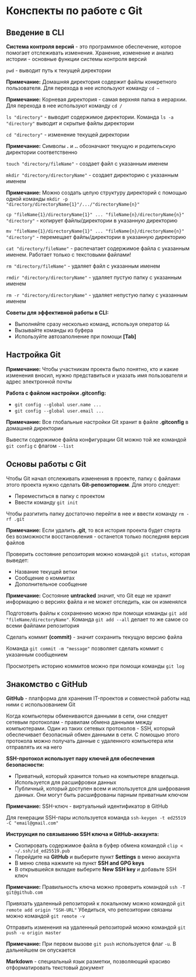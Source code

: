 # Конспекты по работе с Git

## Введение в CLI

**Система контроля версий** - это программное обеспечение, которое помогает отслеживать изменения. Хранение, изменение и анализ истории - основные функции системы контроля версий

```pwd``` - выводит путь к текущей директории

**Примечание:** Домашняя директория содержит файлы конкретного пользователя. Для перехода в нее используют команду ```cd ~```

**Примечание:** Корневая директория - самая верхняя папка в иерархии. Для перехода в нее используют команду ```cd /```

```ls "directory"``` - выводит содержимое директории. Команда ```ls -a "directory"``` выводит и скрытые файлы директории

```cd "directory"``` - изменение текущей директории

**Примечание:** Символы **.** и **..** обозначают текущую и родительскую директории соответственно

```touch "directory/fileName"``` - создает файл c указанным именем

```mkdir "directory/directoryName"``` - создает директорию с указанным именем

**Примечание:** Можно создать целую структуру директорий с помощью одной команды ```mkdir -p "directory/directoryName{1}"/.../"directoryName{n}"```

```cp "fileName{1}/directoryName{1}" ... "fileName{n}/directoryName{n}" "directory"``` - копирует файлы/директории в указанную директорию

```mv "fileName{1}/directoryName{1}" ... "fileName{n}/directoryName{n}" "directory"``` - перемещает файлы/директории в указанную директорию

```cat "directory/fileName"``` - распечатает содержимое файла с указанным именем. Работает только с текстовыми файлами!

```rm "directory/fileName"``` - удаляет файл с указанным именем

```rmdir "directory/directoryName"``` - удаляет пустую папку с указанным именем

```rm -r "directory/directoryName"``` - удаляет непустую папку с указанным именем

**Советы для эффективной работы в CLI:**

- Выполняйте сразу несколько команд, используя оператор ```&&```
- Вызывайте команды из буфера
- Используйте автозаполнение при помощи **[Tab]**

## Настройка Git

**Примечание:** Чтобы участникам проекта было понятно, кто и какие изменения вносил, нужно представиться и указать имя пользователя и адрес электронной почты

**Работа с файлом настройки .gitconfig:**

- ```git config --global user.name ...```
- ```git config --global user.email ...```

**Примечание:** Все глобальные настройки Git хранит в файле **.gitconfig** в домашней директории

Вывести содержимое файла конфигурации Git можно той же командой ```git config``` с флагом ```--list```

## Основы работы с Git

Чтобы Git начал отслеживать изменения в проекте, папку с файлами этого проекта нужно сделать **Git-репозиторием**. Для этого следует:

- Переместиться в папку с проектом
- Ввести команду ```git init```

Чтобы разгитить папку достаточно перейти в нее и ввести команду ```rm -rf .git```

**Примечание:** Если удалить **.git**, то вся история проекта будет стерта без возможности восстановления - останется только последняя версия файлов

Проверить состояние репозитория можно командой ```git status```, которая выведет:

- Название текущей ветки
- Сообщение о коммитах
- Дополнительное сообщение

**Примечание:** Состояние **untracked** значит, что Git еще не хранит информацию о версиях файла и не может отследить, как он изменялся

Подготовить файлы к сохранению можно при помощи команды ```git add "fileName/directoryName"```. Команда ```git add --all``` делает то же самое со всеми файлами репозитория

Сделать коммит **(commit)** - значит сохранить текущую версию файла

Команда ```git commit -m "message"``` позволяет сделать коммит с указанным сообщением

Просмотреть историю коммитов можно при помощи команды ```git log```

## Знакомство с GitHub

**GitHub** - платформа для хранения IT-проектов и совместной работы над ними с использованием Git

Когда компьютеры обмениваются данными в сети, они следует сетевым протоколам - правилам обмена данными между компьютерами. Один из таких сетевых протоколов - SSH, который обеспечивает безопасный обмен данными в сети. С помощью этого протокола можно получать данные с удаленного компьютера или отправлять их на него

**SSH-протокол использует пару ключей для обеспечения безопасности:**

- Приватный, который хранится только на компьютере владельца. Используется для расшифровки данных
- Публичный, который доступен всем и используется для шифрования данных. Они могут быть расшифрованы парным приватным ключом

**Примечание:** SSH-ключ - виртуальный идентификатор в GitHub

Для генерации SSH-пары используется команда ```ssh-keygen -t ed25519 -C "email@gmail.com"```

**Инструкция по связыванию SSH ключа и GitHub-аккаунта:**

- Скопировать содержимое файла в буфер обмена командой ```clip < ~/.ssh/id_ed25519.pub```
- Перейдите на **GitHub** и выберите пункт **Settings** в меню аккаунта
- В меню слева нажмите на пункт **SSH and GPG keys**
- В открывшейся вкладке выберите **New SSH key** и добавьте SSH ключ

**Примечание:** Правильность ключа можно проверить командой ```ssh -T git@github.com```

Привязать удаленный репозиторий к локальному можно командой ```git remote add origin "SSH-URL"```
Убедиться, что репозитории связаны можно командой ```git remote -v```

Отправить изменения на удаленный репозиторий можно командой ```git push -u origin master```

**Примечание:** При первом вызове ```git push``` используется флаг ```-u```. В дальнейшем он опускается

**Markdown** - специальный язык разметки, позволяющий красиво отформатировать текстовый документ
